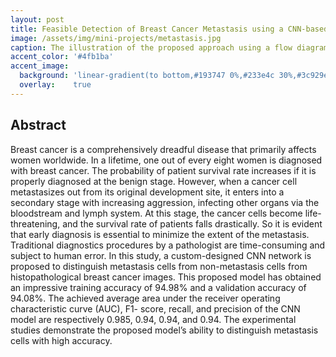 ```yaml
---
layout: post
title: Feasible Detection of Breast Cancer Metastasis using a CNN-based Deep Learning Model
image: /assets/img/mini-projects/metastasis.jpg
caption: The illustration of the proposed approach using a flow diagram for metastasis detection 
accent_color: '#4fb1ba'
accent_image:
  background: 'linear-gradient(to bottom,#193747 0%,#233e4c 30%,#3c929e 50%,#d5d5d4 70%,#cdccc8 100%)'
  overlay:    true
---
```


## Abstract

Breast cancer is a comprehensively dreadful 
disease that primarily affects women worldwide. In a lifetime, 
one out of every eight women is diagnosed with breast cancer. 
The probability of patient survival rate increases if it is 
properly diagnosed at the benign stage. However, when a 
cancer cell metastasizes out from its original development site, 
it enters into a secondary stage with increasing aggression, 
infecting other organs via the bloodstream and lymph system. 
At this stage, the cancer cells become life-threatening, and the 
survival rate of patients falls drastically. So it is evident that 
early diagnosis is essential to minimize the extent of the 
metastasis. Traditional diagnostics procedures by a
pathologist are time-consuming and subject to human error. 
In this study, a custom-designed CNN network is proposed to 
distinguish metastasis cells from non-metastasis cells from 
histopathological breast cancer images. This proposed model 
has obtained an impressive training accuracy of 94.98% and 
a validation accuracy of 94.08%. The achieved average area 
under the receiver operating characteristic curve (AUC), F1-
score, recall, and precision of the CNN model are respectively 0.985, 0.94, 0.94, and 0.94. 
The experimental studies demonstrate the proposed model’s ability to distinguish 
metastasis cells with high accuracy. 
